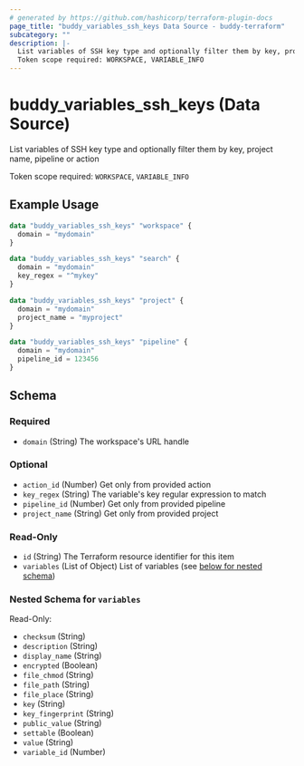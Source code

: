 ```yaml
---
# generated by https://github.com/hashicorp/terraform-plugin-docs
page_title: "buddy_variables_ssh_keys Data Source - buddy-terraform"
subcategory: ""
description: |-
  List variables of SSH key type and optionally filter them by key, project name, pipeline or action
  Token scope required: WORKSPACE, VARIABLE_INFO
---
```


# buddy_variables_ssh_keys (Data Source)

List variables of SSH key type and optionally filter them by key, project name, pipeline or action

Token scope required: `WORKSPACE`, `VARIABLE_INFO`

## Example Usage

```terraform
data "buddy_variables_ssh_keys" "workspace" {
  domain = "mydomain"
}

data "buddy_variables_ssh_keys" "search" {
  domain = "mydomain"
  key_regex = "^mykey"
}

data "buddy_variables_ssh_keys" "project" {
  domain = "mydomain"
  project_name = "myproject"
}

data "buddy_variables_ssh_keys" "pipeline" {
  domain = "mydomain"
  pipeline_id = 123456
}
```

<!-- schema generated by tfplugindocs -->
## Schema

### Required

- `domain` (String) The workspace's URL handle

### Optional

- `action_id` (Number) Get only from provided action
- `key_regex` (String) The variable's key regular expression to match
- `pipeline_id` (Number) Get only from provided pipeline
- `project_name` (String) Get only from provided project

### Read-Only

- `id` (String) The Terraform resource identifier for this item
- `variables` (List of Object) List of variables (see [below for nested schema](#nestedatt--variables))

<a id="nestedatt--variables"></a>
### Nested Schema for `variables`

Read-Only:

- `checksum` (String)
- `description` (String)
- `display_name` (String)
- `encrypted` (Boolean)
- `file_chmod` (String)
- `file_path` (String)
- `file_place` (String)
- `key` (String)
- `key_fingerprint` (String)
- `public_value` (String)
- `settable` (Boolean)
- `value` (String)
- `variable_id` (Number)


